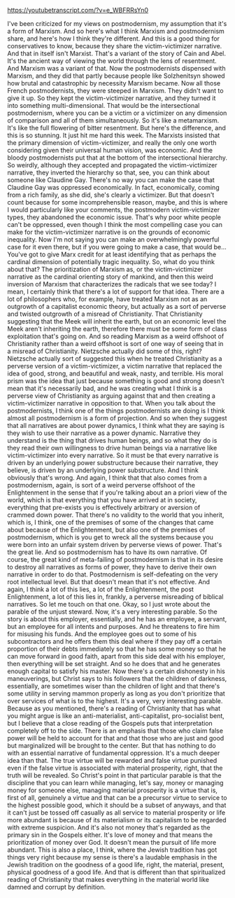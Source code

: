https://youtubetranscript.com/?v=e_WBFRRsYn0

 I've been criticized for my views on postmodernism, my assumption that it's a form of Marxism. And so here's what I think Marxism and postmodernism share, and here's how I think they're different. And this is a good thing for conservatives to know, because they share the victim-victimizer narrative. And that in itself isn't Marxist. That's a variant of the story of Cain and Abel. It's the ancient way of viewing the world through the lens of resentment. And Marxism was a variant of that. Now the postmodernists dispensed with Marxism, and they did that partly because people like Solzhenitsyn showed how brutal and catastrophic by necessity Marxism became. Now all those French postmodernists, they were steeped in Marxism. They didn't want to give it up. So they kept the victim-victimizer narrative, and they turned it into something multi-dimensional. That would be the intersectional postmodernism, where you can be a victim or a victimizer on any dimension of comparison and all of them simultaneously. So it's like a metamarxism. It's like the full flowering of bitter resentment. But here's the difference, and this is so stunning. It just hit me hard this week. The Marxists insisted that the primary dimension of victim-victimizer, and really the only one worth considering given their universal human vision, was economic. And the bloody postmodernists put that at the bottom of the intersectional hierarchy. So weirdly, although they accepted and propagated the victim-victimizer narrative, they inverted the hierarchy so that, see, you can think about someone like Claudine Gay. There's no way you can make the case that Claudine Gay was oppressed economically. In fact, economically, coming from a rich family, as she did, she's clearly a victimizer. But that doesn't count because for some incomprehensible reason, maybe, and this is where I would particularly like your comments, the postmodern victim-victimizer types, they abandoned the economic issue. That's why poor white people can't be oppressed, even though I think the most compelling case you can make for the victim-victimizer narrative is on the grounds of economic inequality. Now I'm not saying you can make an overwhelmingly powerful case for it even there, but if you were going to make a case, that would be... You've got to give Marx credit for at least identifying that as perhaps the cardinal dimension of potentially tragic inequality. So, what do you think about that? The prioritization of Marxism as, or the victim-victimizer narrative as the cardinal orienting story of mankind, and then this weird inversion of Marxism that characterizes the radicals that we see today? I mean, I certainly think that there's a lot of support for that idea. There are a lot of philosophers who, for example, have treated Marxism not as an outgrowth of a capitalist economic theory, but actually as a sort of perverse and twisted outgrowth of a misread of Christianity. That Christianity suggesting that the Meek will inherit the earth, but on an economic level the Meek aren't inheriting the earth, therefore there must be some form of class exploitation that's going on. And so reading Marxism as a weird offshoot of Christianity rather than a weird offshoot is sort of one way of seeing that in a misread of Christianity. Nietzsche actually did some of this, right? Nietzsche actually sort of suggested this when he treated Christianity as a perverse version of a victim-victimizer, a victim narrative that replaced the idea of good, strong, and beautiful and weak, nasty, and terrible. His moral prism was the idea that just because something is good and strong doesn't mean that it's necessarily bad, and he was creating what I think is a perverse view of Christianity as arguing against that and then creating a victim-victimizer narrative in opposition to that. When you talk about the postmodernists, I think one of the things postmodernists are doing is I think almost all postmodernism is a form of projection. And so when they suggest that all narratives are about power dynamics, I think what they are saying is they wish to use their narrative as a power dynamic. Narrative they understand is the thing that drives human beings, and so what they do is they read their own willingness to drive human beings via a narrative like victim-victimizer into every narrative. So it must be that every narrative is driven by an underlying power substructure because their narrative, they believe, is driven by an underlying power substructure. And I think obviously that's wrong. And again, I think that that also comes from a postmodernism, again, is sort of a weird perverse offshoot of the Enlightenment in the sense that if you're talking about an a priori view of the world, which is that everything that you have arrived at in society, everything that pre-exists you is effectively arbitrary or aversion of crammed down power. That there's no validity to the world that you inherit, which is, I think, one of the premises of some of the changes that came about because of the Enlightenment, but also one of the premises of postmodernism, which is you get to wreck all the systems because you were born into an unfair system driven by perverse views of power. That's the great lie. And so postmodernism has to have its own narrative. Of course, the great kind of meta-failing of postmodernism is that in its desire to destroy all narratives as forms of power, they have to derive their own narrative in order to do that. Postmodernism is self-defeating on the very root intellectual level. But that doesn't mean that it's not effective. And again, I think a lot of this lies, a lot of the Enlightenment, the post Enlightenment, a lot of this lies in, frankly, a perverse misreading of biblical narratives. So let me touch on that one. Okay, so I just wrote about the parable of the unjust steward. Now, it's a very interesting parable. So the story is about this employer, essentially, and he has an employee, a servant, but an employee for all intents and purposes. And he threatens to fire him for misusing his funds. And the employee goes out to some of his subcontractors and he offers them this deal where if they pay off a certain proportion of their debts immediately so that he has some money so that he can move forward in good faith, apart from this side deal with his employer, then everything will be set straight. And so he does that and he generates enough capital to satisfy his master. Now there's a certain dishonesty in his maneuverings, but Christ says to his followers that the children of darkness, essentially, are sometimes wiser than the children of light and that there's some utility in serving mammon properly as long as you don't prioritize that over services of what is to the highest. It's a very, very interesting parable. Because as you mentioned, there's a reading of Christianity that has what you might argue is like an anti-materialist, anti-capitalist, pro-socialist bent, but I believe that a close reading of the Gospels puts that interpretation completely off to the side. There is an emphasis that those who claim false power will be held to account for that and that those who are just and good but marginalized will be brought to the center. But that has nothing to do with an essential narrative of fundamental oppression. It's a much deeper idea than that. The true virtue will be rewarded and false virtue punished even if the false virtue is associated with material prosperity, right, that the truth will be revealed. So Christ's point in that particular parable is that the discipline that you can learn while managing, let's say, money or managing money for someone else, managing material prosperity is a virtue that is, first of all, genuinely a virtue and that can be a precursor virtue to service to the highest possible good, which it should be a subset of anyways, and that it can't just be tossed off casually as all service to material prosperity or life more abundant is because of its materialism or its capitalism to be regarded with extreme suspicion. And it's also not money that's regarded as the primary sin in the Gospels either. It's love of money and that means the prioritization of money over God. It doesn't mean the pursuit of life more abundant. This is also a place, I think, where the Jewish tradition has got things very right because my sense is there's a laudable emphasis in the Jewish tradition on the goodness of a good life, right, the material, present, physical goodness of a good life. And that is different than that spiritualized reading of Christianity that makes everything in the material world like damned and corrupt by definition.